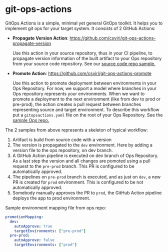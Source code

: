 # git-ops-actions

GitOps Actions is a simple, minimal yet general GitOps toolkit. 
It helps you to implement git ops for your target system.
It consists of 2 GitHub Actions:

- **Propagate Version Action**: https://github.com/csviri/git-ops-actions-propagate-version  

  Use this action in your source repository, thus in your CI pipeline, to propagate version
  information  of the built artifact to your Ops repository from your source code repository. 
  See our [source code repo sample.](https://github.com/csviri/git-ops-actions-sample-ci)

- **Promote Action**: https://github.com/csviri/git-ops-actions-promote
  
  Use this action to promote deployment between environments in your Ops Repository. For now, we support a model
  where branches in your Ops repository represents your environments. When we want to promote
  a deployment to the next environment (like from dev to prod or pre-prod), the action creates
  a pull request between branches representing source and target environment. To describe this workflow
  put a `gitopsactions.yaml` file on the root of your Ops Repository. See the [sample Ops repo.](https://github.com/csviri/git-ops-actions-sample-ops-repo)
  
  
The 2 samples from above represents a skeleton of typical workflow:
  1. Artifact is build from source code with a version
  2. The version is propagated to the `dev` environment. Here by adding a version file
     to the ops repository, on dev branch.
  3. A GitHub Action pipeline is executed on dev branch of Ops Repository. As a last step
  the version and all changes are pomoted using a pull request to the `pre-prod` branch.
  This PR is configured to be automatically approved.
  4. The pipelines on `pre-prod` branch is executed, and as just on `dev`, a new PR is created
  for `prod` environment. This is configured to be not automatically approved.
  5. Somebody manually approves the PR to `prod`, the GitHub Action pipeline deploys the app
  to prod environment.    
   
     
Sample environment mapping file from ops repo:

```yaml
promotionMapping:
  dev:
    autoApprove: true
    targetEnvironments: ["pre-prod"]
  pre-prod:
    autoApprove: false
    targetEnvironments: ["prod"]
```  


  
